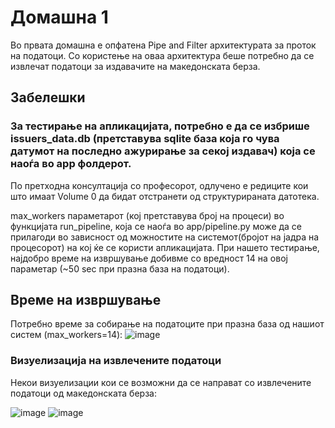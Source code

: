 # Домашна 1

Во првата домашна е опфатена Pipe and Filter архитектурата за проток на податоци.
Со користење на оваа архитектура беше потребно да се извлечат податоци за издавачите
на македонската берза.


## Забелешки
### За тестирање на апликацијата, потребно е да се избрише issuers_data.db (претставува sqlite база која го чува датумот на последно ажурирање за секој издавач) која се наоѓа во app фолдерот.

По претходна консултација со професорот, одлучено е редиците кои што имаат Volume 0 да бидат отстранети од структурираната датотека.

max_workers параметарот (кој претставува број на процеси) во функцијата run_pipeline, која се наоѓа во app/pipeline.py може да се прилагоди во зависност од можностите на системот(бројот на јадра на процесорот) на кој ќе се користи апликацијата. При нашето тестирање, најдобро време на извршување добивме со вредност 14 на овој параметар (~50 sec при празна база на податоци).



## Време на извршување
Потребно време за собирање на податоците при празна база од нашиот систем (max_workers=14):
![image](dokumentacija/img/test_run_exec_time.png)


### Визуелизација на извлечените податоци
Некои визуелизации кои се возможни да се направат со извлечените податоци од македонската берза:

![image](dokumentacija/img/alkaloid.png)
![image](dokumentacija/img/makpetrol.png)

